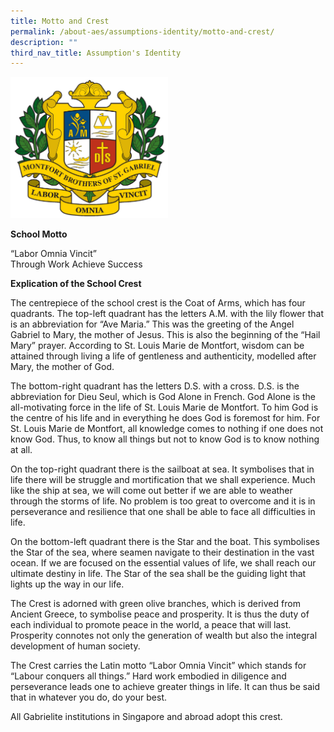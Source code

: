 ```yaml
---
title: Motto and Crest
permalink: /about-aes/assumptions-identity/motto-and-crest/
description: ""
third_nav_title: Assumption's Identity
---
```

<style>  
img {  
  display: block;  
  margin-left: auto;  
  margin-right: auto;  
}  
</style>  
<body><img src="/images/AES%20Crest.gif" alt="Motto and Crest" style="width:50%;">  
  
</body>

**School Motto**

  

“Labor Omnia Vincit” <br>
Through Work Achieve Success

  

  

**Explication of the School Crest**

  

The centrepiece of the school crest is the Coat of Arms, which has four quadrants. The top-left quadrant has the letters A.M. with the lily flower that is an abbreviation for “Ave Maria.” This was the greeting of the Angel Gabriel to Mary, the mother of Jesus. This is also the beginning of the “Hail Mary” prayer. According to St. Louis Marie de Montfort, wisdom can be attained through living a life of gentleness and authenticity, modelled after Mary, the mother of God.

  

The bottom-right quadrant has the letters D.S. with a cross. D.S. is the abbreviation for Dieu Seul, which is God Alone in French. God Alone is the all-motivating force in the life of St. Louis Marie de Montfort. To him God is the centre of his life and in everything he does God is foremost for him. For St. Louis Marie de Montfort, all knowledge comes to nothing if one does not know God. Thus, to know all things but not to know God is to know nothing at all.

  

On the top-right quadrant there is the sailboat at sea. It symbolises that in life there will be struggle and mortification that we shall experience. Much like the ship at sea, we will come out better if we are able to weather through the storms of life. No problem is too great to overcome and it is in perseverance and resilience that one shall be able to face all difficulties in life.

  

On the bottom-left quadrant there is the Star and the boat. This symbolises the Star of the sea, where seamen navigate to their destination in the vast ocean. If we are focused on the essential values of life, we shall reach our ultimate destiny in life. The Star of the sea shall be the guiding light that lights up the way in our life.

  

The Crest is adorned with green olive branches, which is derived from Ancient Greece, to symbolise peace and prosperity. It is thus the duty of each individual to promote peace in the world, a peace that will last. Prosperity connotes not only the generation of wealth but also the integral development of human society.

  

The Crest carries the Latin motto “Labor Omnia Vincit” which stands for “Labour conquers all things.” Hard work embodied in diligence and perseverance leads one to achieve greater things in life. It can thus be said that in whatever you do, do your best.

  

All Gabrielite institutions in Singapore and abroad adopt this crest.